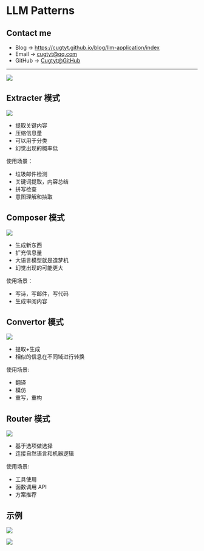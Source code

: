 # LLM Patterns

## Contact me

* Blog -> <https://cugtyt.github.io/blog/llm-application/index>
* Email -> <cugtyt@qq.com>
* GitHub -> [Cugtyt@GitHub](https://github.com/Cugtyt)

---

![](R/llm-patterns/llmpatterns.jpg)

## Extracter 模式

![](R/llm-patterns/extractor-pattern.png)

* 提取关键内容
* 压缩信息量
* 可以用于分类
* 幻觉出现的概率低

使用场景：

* 垃圾邮件检测
* 关键词提取，内容总结
* 拼写检查
* 意图理解和抽取

## Composer 模式

![](R/llm-patterns/composer-pattern.png)

* 生成新东西
* 扩充信息量
* 大语言模型就是造梦机
* 幻觉出现的可能更大

使用场景：

* 写诗，写邮件，写代码
* 生成审阅内容

## Convertor 模式

![](R/llm-patterns/converter-pattern.png)

* 提取+生成
* 相似的信息在不同域进行转换

使用场景:

* 翻译
* 模仿
* 重写，重构

## Router 模式

![](R/llm-patterns/router-pattern.png)

* 基于选项做选择
* 连接自然语言和机器逻辑

使用场景:

* 工具使用
* 函数调用 API
* 方案推荐


## 示例

![](R/llm-patterns/rag-description.png)

![](../buymeacoffee.jpg)